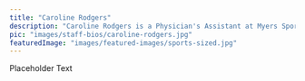 ```yaml
---
title: "Caroline Rodgers"
description: "Caroline Rodgers is a Physician's Assistant at Myers Sports Medicine and Orthopaedic Center"
pic: "images/staff-bios/caroline-rodgers.jpg"
featuredImage: "images/featured-images/sports-sized.jpg"
---
```


Placeholder Text
